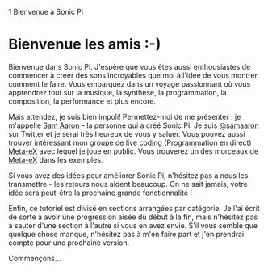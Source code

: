 1 Bienvenue à Sonic Pi

# Bienvenue les amis :-)

Bienvenue dans Sonic Pi. J'espère que vous êtes aussi enthousiastes de
commencer à créer des sons incroyables que moi à l'idée de vous montrer
comment le faire. Vous embarquez dans un voyage passionnant où vous
apprendrez tout sur la musique, la synthèse, la programmation, la
composition, la performance et plus encore.

Mais attendez, je suis bien impoli! Permettez-moi de me présenter : je
m'appelle [Sam Aaron](http://twitter.com/samaaron) - la personne qui a
créé Sonic Pi. Je suis [@samaaron](http://twitter.com/samaaron) sur
Twitter et je serai très heureux de vous y saluer. Vous pouvez aussi
trouver intéressant mon groupe de live coding (Programmation en direct)
[Meta-eX](http://meta-ex.com) avec lequel je joue en public. Vous
trouverez un des morceaux de [Meta-eX](http://meta-ex.com) dans les
exemples.

Si vous avez des idées pour améliorer Sonic Pi, n'hésitez pas à nous
les transmettre - les retours nous aident beaucoup. On ne sait jamais,
votre idée sera peut-être la prochaine grande fonctionnalité !

Enfin, ce tutoriel est divisé en sections arrangées par catégorie. Je
l'ai écrit de sorte à avoir une progression aisée du début à la fin,
mais n'hésitez pas à sauter d'une section à l'autre si vous en avez
envie. S'il vous semble que quelque chose manque, n'hésitez pas à m'en
faire part et j'en prendrai compte pour une prochaine version.

Commençons...

